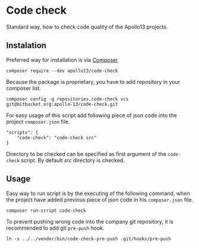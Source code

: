 # Code check #

Standard way, how to check code quality of the Apollo13 projects.

## Instalation ##

Preferred way for installation is via [Composer](https://getcomposer.org)

    composer require --dev apollo13/code-check

Because the package is proprietary, you have to add repository in your composer list.

    composer config -g repositories.code-check vcs git@bitbucket.org:apollo-13/code-check.git

For easy usage of this script add following piece of json code into the project `composer.json` file.

    "scripts": {
        "code-check": "code-check src"
    }

Directory to be checked can be specified as first argument of the `code-check` script. By default *src* directory is checked.

## Usage ##

Easy way to run script is by the executing of the following command, when the project have added previous piece of json code in his `composer.json` file.

    composer run-script code-check

To prevent pushing wrong code into the company git repository, it is recommended to add git `pre-push` hook.

    ln -s ../../vendor/bin/code-check-pre-push .git/hooks/pre-push

